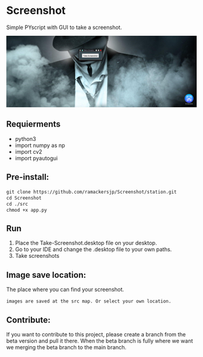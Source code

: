# Screenshot
 Simple PYscript with GUI to take a screenshot.

 ![Banner](header_screenshot.png)

 ## Requierments
- python3
- import numpy as np
- import cv2
- import pyautogui

## Pre-install:

```
git clone https://github.com/ramackersjp/Screenshot/station.git
cd Screenshot
cd ./src
chmod +x app.py
```

## Run
1. Place the Take-Screenshot.desktop file on your desktop.
2. Go to your IDE and change the .desktop file to your own paths. 
3. Take screenshots

## Image save location:
The place where you can find your screenshot.
```
images are saved at the src map. Or select your own location.
```
## Contribute:
If you want to contribute to this project, please create a branch from the beta version and pull it there. When the beta branch is fully where we want we merging the beta branch to the main branch.
